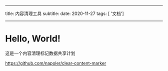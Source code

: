 
---
title: 内容清理工具
subtitle: 
date: 2020-11-27
tags: [ '文档']

---


Hello, World!
=============

这是一个内容清理标记数据共享计划

https://github.com/napoler/clear-content-marker


